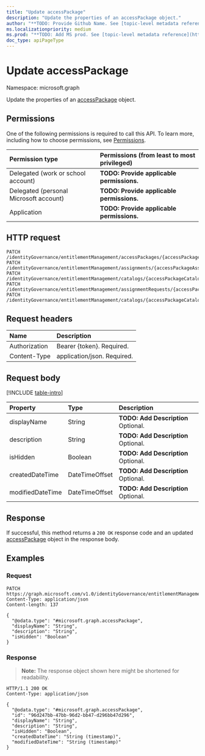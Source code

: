 ```yaml
---
title: "Update accessPackage"
description: "Update the properties of an accessPackage object."
author: "**TODO: Provide Github Name. See [topic-level metadata reference](https://msgo.azurewebsites.net/add/document/guidelines/metadata.html#topic-level-metadata)**"
ms.localizationpriority: medium
ms.prod: "**TODO: Add MS prod. See [topic-level metadata reference](https://msgo.azurewebsites.net/add/document/guidelines/metadata.html#topic-level-metadata)**"
doc_type: apiPageType
---
```


# Update accessPackage
Namespace: microsoft.graph



Update the properties of an [accessPackage](../resources/accesspackage.md) object.

## Permissions
One of the following permissions is required to call this API. To learn more, including how to choose permissions, see [Permissions](/graph/permissions-reference).

|Permission type|Permissions (from least to most privileged)|
|:---|:---|
|Delegated (work or school account)|**TODO: Provide applicable permissions.**|
|Delegated (personal Microsoft account)|**TODO: Provide applicable permissions.**|
|Application|**TODO: Provide applicable permissions.**|

## HTTP request

<!-- {
  "blockType": "ignored"
}
-->
``` http
PATCH /identityGovernance/entitlementManagement/accessPackages/{accessPackageId}
PATCH /identityGovernance/entitlementManagement/assignments/{accessPackageAssignmentId}/accessPackage
PATCH /identityGovernance/entitlementManagement/catalogs/{accessPackageCatalogId}/accessPackages/{accessPackageId}
PATCH /identityGovernance/entitlementManagement/assignmentRequests/{accessPackageAssignmentRequestId}/accessPackage
PATCH /identityGovernance/entitlementManagement/catalogs/{accessPackageCatalogId}/accessPackages/{accessPackageId}/assignmentPolicies/{accessPackageAssignmentPolicyId}/accessPackage
```

## Request headers
|Name|Description|
|:---|:---|
|Authorization|Bearer {token}. Required.|
|Content-Type|application/json. Required.|

## Request body
[!INCLUDE [table-intro](../../includes/update-property-table-intro.md)]


|Property|Type|Description|
|:---|:---|:---|
|displayName|String|**TODO: Add Description** Optional.|
|description|String|**TODO: Add Description** Optional.|
|isHidden|Boolean|**TODO: Add Description** Optional.|
|createdDateTime|DateTimeOffset|**TODO: Add Description** Optional.|
|modifiedDateTime|DateTimeOffset|**TODO: Add Description** Optional.|



## Response

If successful, this method returns a `200 OK` response code and an updated [accessPackage](../resources/accesspackage.md) object in the response body.

## Examples

### Request
<!-- {
  "blockType": "request",
  "name": "update_accesspackage"
}
-->
``` http
PATCH https://graph.microsoft.com/v1.0/identityGovernance/entitlementManagement/accessPackages/{accessPackageId}
Content-Type: application/json
Content-length: 137

{
  "@odata.type": "#microsoft.graph.accessPackage",
  "displayName": "String",
  "description": "String",
  "isHidden": "Boolean"
}
```


### Response
>**Note:** The response object shown here might be shortened for readability.
<!-- {
  "blockType": "response",
  "truncated": true
}
-->
``` http
HTTP/1.1 200 OK
Content-Type: application/json

{
  "@odata.type": "#microsoft.graph.accessPackage",
  "id": "96d247bb-47bb-96d2-bb47-d296bb47d296",
  "displayName": "String",
  "description": "String",
  "isHidden": "Boolean",
  "createdDateTime": "String (timestamp)",
  "modifiedDateTime": "String (timestamp)"
}
```

